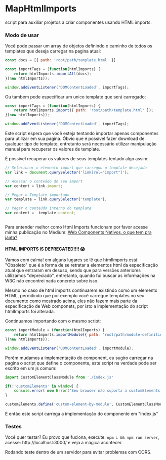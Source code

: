 # MapHtmlImports
script para auxiliar projetos a criar componentes usando HTML imports.

### Modo de usar

Você pode passar um array de objetos definindo o caminho de todos os templates que deseja carregar na pagina atual:

```javascript
const docs = [{ path: 'root/path/template.html' }]

const importTags = (function(htmlImports) {
    return htmlImports.importAll(docs);
}(new htmlImports));

window.addEventListener('DOMContentLoaded', importTags);
```

Ou também pode especificar um unico template que será carregado:

```javascript
const importTags = (function(htmlImports) {
    return htmlImports.import({ path: 'root/path/template.html' });
}(new htmlImports));

window.addEventListener('DOMContentLoaded', importTags);
```

Este script espera que você esteja tentando importar apenas componentes para utilizar em sua pagina. Óbvio que é possível fazer download de qualquer tipo de template, entretanto será necessário utilizar manipulação manual para recuperar os valores de template. 

É possível recuperar os valores de seus templates tentado algo assim:

```javascript
// Selecionar o elemento import que carregou o template desejado
var link = document.querySelector('link[rel="import"]');

// Acessar o conteúdo do seu import
var content = link.import;

// Pegar o Template importado
var template = link.querySelector('template');

// Pegar o conteúdo interno do template
var content =  template.content;
    
```

Para entender melhor como Html Imports funcionam por favor acesse minha publicação no Medium: [Web Components Nativos, o que tem pra janta?](https://medium.com/@evertonthepaula/web-components-nativos-o-que-tem-pra-janta-f2706e90a673
)

#### HTML IMPORTS IS DEPRECATED!!!! :scream:

Vamos com calma! em alguns lugares se lê que htmlImports está "Obsoleto" que é a forma de se retratar a elementos html da especificação atual que entraram em desuso, sendo que para versões anteriores utilizamos "depreciado", entretanto, quando fui buscar as informações na W3C não encontrei nada concreto sobre isso. 

Mesmo no caso de html imports continuarem existindo como um elemento HTML, permitindo que por exemplo você carregue templates no seu documento como mostrado acima, eles não fazem mais parte da especificação de Web componets, por isto a implementação do script htmlImports foi alterada.

Continuamos importando com o mesmo script:

```javascript
const importModule = (function(htmlImports) {
    return htmlImports.importModule({ path: 'root/path/module-definition.js' });
}(new htmlImports));

window.addEventListener('DOMContentLoaded', importModule);
```

Porém mudamos a implementação do component, eu sugiro carregar na pagina o script que define o componente, este script na verdade pode ser escrito em um js comum:

```javascript
import CustomElementClassModule from './index.js'

if(!'customElements' in window) {
    console.error( new Error('Seu browser não suporta a customElements') );
}

customElements.define('custom-element-by-module', CustomElementClassModule);
```

E então este script carrega a implementação do componente em "index.js"

### Testes

Você quer testar? Eu provo que fuciona, execute: ```npm i && npm run server```, acesse: http://localhost:3000/ e veja a mágica acontecer.

Rodando teste dentro de um servidor para evitar problemas com CORS.
